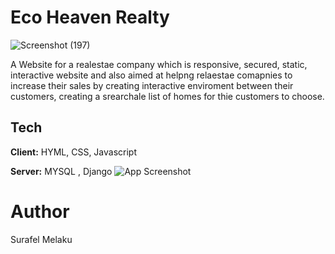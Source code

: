 # Eco Heaven Realty
![Screenshot (197)](https://github.com/Suralmk/eco-heaven-realty/assets/104755355/bbbbf506-106c-48db-9d24-99dfea972710)

A Website for a realestae company which is responsive, secured, static, interactive website and also aimed at helpng relaestae comapnies to increase their sales by creating interactive enviroment between their customers, creating a srearchale list of homes for thie customers to choose.

## Tech

**Client:** HYML, CSS, Javascript

**Server:** MYSQL , Django
![App Screenshot](https://static.djangoproject.com/img/logos/django-logo-positive.png)

# Author
Surafel Melaku

